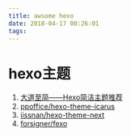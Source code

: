 ```yaml
---
title: awsome hexo
date: 2018-04-17 00:26:01
tags:
---
```





# hexo主题
1. [大道至简——Hexo简洁主题推荐](https://www.haomwei.com/technology/maupassant-hexo.html)
2. [ppoffice/hexo-theme-icarus](https://github.com/ppoffice/hexo-theme-icarus)
3. [iissnan/hexo-theme-next](https://github.com/iissnan/hexo-theme-next)
4. [forsigner/fexo](https://github.com/forsigner/fexo)